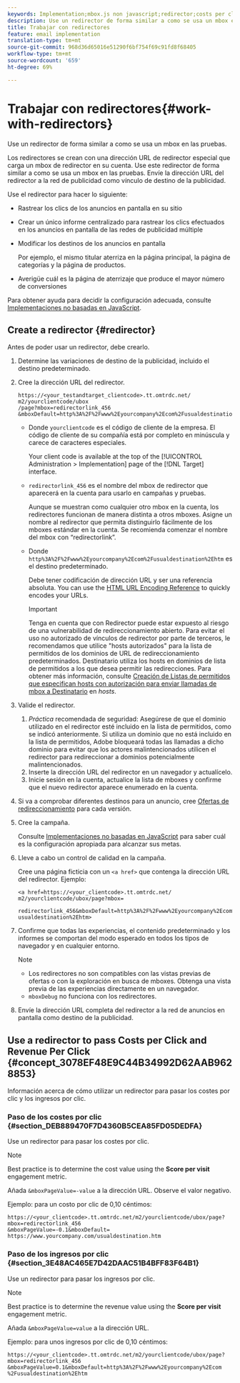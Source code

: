 ```yaml
---
keywords: Implementation;mbox.js non javascript;redirector;costs per click;revenue per click
description: Use un redirector de forma similar a como se usa un mbox en las pruebas.
title: Trabajar con redirectores
feature: email implementation
translation-type: tm+mt
source-git-commit: 968d36d65016e51290f6bf754f69c91fd8f68405
workflow-type: tm+mt
source-wordcount: '659'
ht-degree: 69%

---
```



# Trabajar con redirectores{#work-with-redirectors}

Use un redirector de forma similar a como se usa un mbox en las pruebas.

Los redirectores se crean con una dirección URL de redirector especial que carga un mbox de redirector en su cuenta. Use este redirector de forma similar a como se usa un mbox en las pruebas. Envíe la dirección URL del redirector a la red de publicidad como vínculo de destino de la publicidad.

Use el redirector para   hacer lo siguiente:

* Rastrear los clics de los anuncios en pantalla en su sitio
* Crear un único informe centralizado para rastrear los clics efectuados en los anuncios en pantalla de las redes de publicidad múltiple
* Modificar los destinos de los anuncios en pantalla

   Por ejemplo, el mismo titular aterriza en la página principal, la página de categorías y la página de productos.

* Averigüe cuál es la página de aterrizaje que produce el mayor número de conversiones

Para obtener ayuda para decidir la configuración adecuada, consulte   [Implementaciones no basadas en JavaScript](/help/c-implementing-target/c-non-javascript-based-implementation/non-javascript-based-implementation.md#concept_4799C58B081A43F6B3B8CC25A8D5D7C4).

## Create a redirector {#redirector}

Antes de poder usar un redirector, debe crearlo.

1. Determine las variaciones de destino de la publicidad, incluido el destino predeterminado.
1. Cree la dirección URL del redirector.

   ```
   https://<your_testandtarget_clientcode>.tt.omtrdc.net/​m2/yourclientcode/ubox
   /​page?mbox=redirectorlink_456
   &mboxDefault=http%3A%2F%2Fwww%2Eyourcompany%2Ecom%2Fusualdestination%2Ehtm
   ```

   * Donde `yourclientcode` es el código de cliente de la empresa. El código de cliente de su compañía está por completo en minúscula y carece de caracteres especiales.

      Your client code is available at the top of the [!UICONTROL Administration > Implementation] page of the [!DNL Target] interface.

   * `redirectorlink_456` es el nombre del mbox de redirector que aparecerá en la cuenta para usarlo en campañas y pruebas.

      Aunque se muestran como cualquier otro mbox en la cuenta, los redirectores funcionan de manera distinta a otros mboxes. Asigne un nombre al redirector que permita distinguirlo fácilmente de los mboxes estándar en la cuenta.  Se recomienda comenzar el nombre del mbox con “redirectorlink”.

   * Donde `http%3A%2F%2Fwww%2Eyourcompany%2Ecom%2Fusualdestination%2Ehtm` es el destino predeterminado.

      Debe tener codificación de dirección URL y ser una referencia absoluta. You can use the [HTML URL Encoding Reference](https://www.w3schools.com/tags/ref_urlencode.asp) to quickly encodes your URLs.

      >[!IMPORTANT]
      >
      >Tenga en cuenta que con Redirector puede estar expuesto al riesgo de una vulnerabilidad de redireccionamiento abierto. Para evitar el uso no autorizado de vínculos de redirector por parte de terceros, le recomendamos que utilice &quot;hosts autorizados&quot; para la lista de permitidos de los dominios de URL de redireccionamiento predeterminados. Destinatario utiliza los hosts en dominios de lista de permitidos a los que desea permitir las redirecciones. Para obtener más información, consulte [Creación de Listas de permitidos que especifican hosts con autorización para enviar llamadas de mbox a Destinatario](/help/administrating-target/hosts.md#allowlist) en *hosts*.

1. Valide el redirector.
   1. *Práctica* recomendada de seguridad: Asegúrese de que el dominio utilizado en el redirector esté incluido en la lista de permitidos, como se indicó anteriormente. Si utiliza un dominio que no está incluido en la lista de permitidos, Adobe bloqueará todas las llamadas a dicho dominio para evitar que los actores malintencionados utilicen el redirector para redireccionar a dominios potencialmente malintencionados.
   1. Inserte la dirección URL del redirector en un navegador y actualícelo.
   1. Inicie sesión en la cuenta, actualice la lista de mboxes y confirme que el nuevo redirector aparece enumerado en la cuenta.
1. Si va a comprobar diferentes destinos para un anuncio, cree [Ofertas de redireccionamiento](/help/c-experiences/c-visual-experience-composer/redirect-offer.md#task_9578678D42784F5EB9638F8AC8C911FA) para cada versión.
1. Cree la campaña.

   Consulte [Implementaciones no basadas en JavaScript](/help/c-implementing-target/c-non-javascript-based-implementation/non-javascript-based-implementation.md#concept_4799C58B081A43F6B3B8CC25A8D5D7C4) para saber cuál es la configuración apropiada para alcanzar sus metas.
1. Lleve a cabo un control de calidad en la campaña.

   Cree una página ficticia con un `<a href>` que contenga la dirección URL del redirector. Ejemplo:

   ```
   <a href=https://<your_clientcode>.tt.omtrdc.net/​m2/yourclientcode/ubox/​page?mbox=
   
   redirectorlink_456&mboxDefault=http%3A%2F%2Fwww%2Eyourcompany%2Ecom%2F​usualdestination%2Ehtm>
   ```

1. Confirme que todas las experiencias, el contenido predeterminado y los informes se comportan del modo esperado en todos los tipos de navegador y en cualquier entorno.

   >[!NOTE]
   >
   >* Los redirectores no son compatibles con las vistas previas de ofertas o con la exploración en busca de mboxes. Obtenga una vista previa de las experiencias directamente en un navegador.
   >* `mboxDebug` no funciona con los redirectores.


1. Envíe la dirección URL completa del redirector a la red de anuncios en pantalla como destino de la publicidad.

## Use a redirector to pass Costs per Click and Revenue Per Click {#concept_3078EF48E9C44B34992D62AAB9628853}

Información acerca de cómo utilizar un redirector para pasar los costes por clic y los ingresos por clic.

### Paso de los costes por clic {#section_DEB889470F7D4360B5CEA85FD05DEDFA}

Use un redirector para pasar los costes por clic.

>[!NOTE]
>
>Best practice is to determine the cost value using the **Score per visit** engagement metric.

Añada `&mboxPageValue=-value` a la dirección URL. Observe el valor negativo.

Ejemplo: para un costo por clic de 0,10 céntimos:

```
https://<your_clientcode>.tt.omtrdc.net/​m2/yourclientcode/ubox/​page?mbox=redirectorlink_456
&mboxPageValue=-0.1&mboxDefault=​https://www.yourcompany.com/usualdestination.htm
```

### Paso de los ingresos por clic   {#section_3E48AC465E7D42DAAC51B4BFF83F64B1}

Use un redirector para pasar los ingresos por clic.

>[!NOTE]
>
>Best practice is to determine the revenue value using the **Score per visit** engagement metric.

Añada `&mboxPageValue=value` a la dirección URL.

Ejemplo: para unos ingresos por clic de 0,10 céntimos:

```
https://<​your_clientcode>​​​​.tt​​.omtrdc​.net/​​m2/​yourclientcode/​ubox/​​​page?mbox=redirectorlink_456
&mboxPageValue=0.1​&mbox​Default=​​http%3A%2F%2Fwww%2E​yourcompany%2Ecom​%2Fusualdestination%2Ehtm
```
